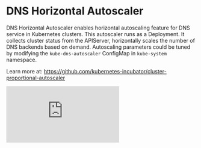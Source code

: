 # DNS Horizontal Autoscaler

DNS Horizontal Autoscaler enables horizontal autoscaling feature for DNS service
in Kubernetes clusters. This autoscaler runs as a Deployment. It collects cluster
status from the APIServer, horizontally scales the number of DNS backends based
on demand. Autoscaling parameters could be tuned by modifying the `kube-dns-autoscaler`
ConfigMap in `kube-system` namespace.

Learn more at: https://github.com/kubernetes-incubator/cluster-proportional-autoscaler


[![Analytics](https://kubernetes-site.appspot.com/UA-36037335-10/GitHub/cluster/addons/dns-horizontal-autoscaler/README.md?pixel)]()
